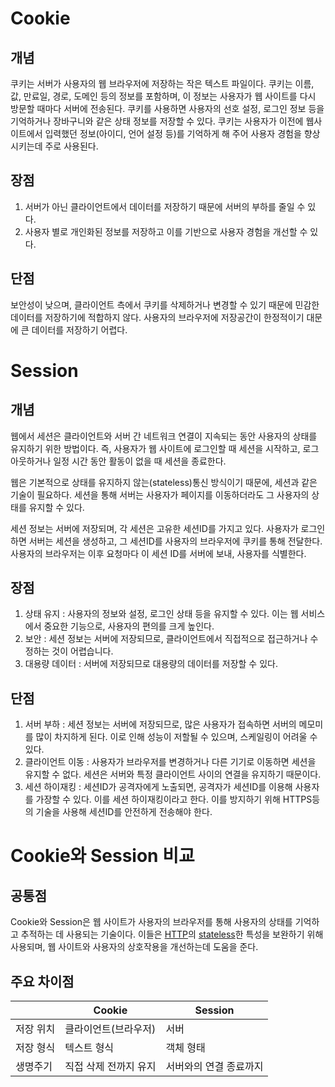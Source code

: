 # Cookie

## 개념

쿠키는 서버가 사용자의 웹 브라우저에 저장하는 작은 텍스트 파일이다.
쿠키는 이름, 값, 만료일, 경로, 도메인 등의 정보를 포함하며, 이 정보는 사용자가 웹 사이트를 다시 방문할 때마다 서버에 전송된다.
쿠키를 사용하면 사용자의 선호 설정, 로그인 정보 등을 기억하거나 장바구니와 같은 상태 정보를 저장할 수 있다.
쿠키는 사용자가 이전에 웹사이트에서 입력했던 정보(아이디, 언어 설정 등)를 기억하게 해 주어 사용자 경험을 향상시키는데 주로 사용된다.

## 장점

1. 서버가 아닌 클라이언트에서 데이터를 저장하기 때문에 서버의 부하를 줄일 수 있다.
2. 사용자 별로 개인화된 정보를 저장하고 이를 기반으로 사용자 경험을 개선할 수 있다.

## 단점

보안성이 낮으며, 클라이언트 측에서 쿠키를 삭제하거나 변경할 수 있기 때문에 민감한 데이터를 저장하기에 적합하지 않다.
사용자의 브라우저에 저장공간이 한정적이기 대문에 큰 데이터를 저장하기 어렵다.

# Session

## 개념

웹에서 세션은 클라이언트와 서버 간 네트워크 연결이 지속되는 동안 사용자의 상태를 유지하기 위한 방법이다.
즉, 사용자가 웹 사이트에 로그인할 때 세션을 시작하고, 로그아웃하거나 일정 시간 동안 활동이 없을 때 세션을 종료한다.

웹은 기본적으로 상태를 유지하지 않는(stateless)통신 방식이기 때문에, 세션과 같은 기술이 필요하다.
세션을 통해 서버는 사용자가 페이지를 이동하더라도 그 사용자의 상태를 유지할 수 있다.

세션 정보는 서버에 저장되며, 각 세션은 고유한 세션ID를 가지고 있다. 사용자가 로그인하면 서버는 세션을 생성하고, 그 세션ID를 사용자의 브라우저에 쿠키를 통해 전달한다.
사용자의 브라우저는 이후 요청마다 이 세션 ID를 서버에 보내, 사용자를 식별한다.

## 장점

1. 상태 유지 : 사용자의 정보와 설정, 로그인 상태 등을 유지할 수 있다. 이는 웹 서비스에서 중요한 기능으로, 사용자의 편의를 크게 높인다.
2. 보안 : 세션 정보는 서버에 저장되므로, 클라이언트에서 직접적으로 접근하거나 수정하는 것이 어렵습니다.
3. 대용량 데이터 : 서버에 저장되므로 대용량의 데이터를 저장할 수 있다.

## 단점

1. 서버 부하 : 세션 정보는 서버에 저장되므로, 많은 사용자가 접속하면 서버의 메모미를 많이 차지하게 된다. 이로 인해 성능이 저할될 수 있으며, 스케일링이 어려울 수 있다.
2. 클라이언트 이동 : 사용자가 브라우저를 변경하거나 다른 기기로 이동하면 세션을 유지할 수 없다. 세션은 서버와 특정 클라이언트 사이의 연결을 유지하기 때문이다.
3. 세션 하이재킹 : 세션ID가 공격자에게 노출되면, 공격자가 세션ID를 이용해 사용자를 가장할 수 있다. 이를 세션 하이재킹이라고 한다. 이를 방지하기 위해 HTTPS등의 기술을 사용해 세션ID를 안전하게 전송해야 한다.

# Cookie와 Session 비교

## 공통점

Cookie와 Session은 웹 사이트가 사용자의 브라우저를 통해 사용자의 상태를 기억하고 추적하는 데 사용되는 기술이다.
이들은 [HTTP](https://aws.amazon.com/ko/compare/the-difference-between-https-and-http/)의 [stateless](https://wooono.tistory.com/366)한 특성을 보완하기 위해 사용되며, 웹 사이트와 사용자의 상호작용을 개선하는데 도움을 준다.

## 주요 차이점

|           | Cookie                | Session                |
| --------- | --------------------- | ---------------------- |
| 저장 위치 | 클라이언트(브라우저)  | 서버                   |
| 저장 형식 | 텍스트 형식           | 객체 형태              |
| 생명주기  | 직접 삭제 전까지 유지 | 서버와의 연결 종료까지 |
